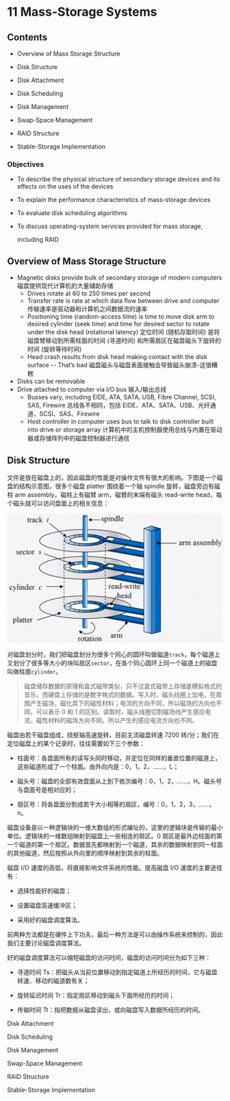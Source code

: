 # 11 Mass-Storage Systems

## Contents

- Overview of Mass Storage Structure

- Disk Structure

- Disk Attachment

- Disk Scheduling

- Disk Management

- Swap-Space Management

- RAID Structure

- Stable-Storage Implementation

### Objectives

- To describe the physical structure of secondary storage devices and its effects on the uses of the devices
- To explain the performance characteristics of mass-storage devices
- To evaluate disk scheduling algorithms
- To discuss operating-system services provided for mass storage,

  including RAID

## Overview of Mass Storage Structure

- Magnetic disks provide bulk of secondary storage of modern computers
  磁盘提供现代计算机的大量辅助存储
  - Drives rotate at 60 to 250 times per second
  - Transfer rate is rate at which data flow between drive and computer
    传输速率是驱动器和计算机之间数据流的速率
  - Positioning time (random-access time) is time to move disk arm to desired cylinder (seek time) and time for desired sector to rotate under the disk head (rotational latency)
    定位时间 (随机存取时间) 是将磁盘臂移动到所需柱面的时间 (寻道时间) 和所需扇区在磁盘磁头下旋转的时间 (旋转等待时间)
  - Head crash results from disk head making contact with the disk surface -- That’s bad
    磁盘磁头与磁盘表面接触会导致磁头崩溃-这很糟糕
- Disks can be removable
- Drive attached to computer via I/O bus 输入/输出总线
  - Busses vary, including EIDE, ATA, SATA, USB, Fibre Channel, SCSI, SAS, Firewire
    总线各不相同，包括 EIDE、ATA、SATA、USB、光纤通道、SCSI、SAS、Firewire
  - Host controller in computer uses bus to talk to disk controller built into drive or storage array
    计算机中的主机控制器使用总线与内置在驱动器或存储阵列中的磁盘控制器进行通信

## Disk Structure

文件是放在磁盘上的，因此磁盘的性能是对操作文件有很大的影响。下图是一个磁盘的结构示意图，很多个磁盘 platter 围绕着一个轴 spindle 旋转，磁盘旁边有磁柱 arm assembly，磁柱上有磁臂 arm，磁臂的末端有磁头 read-write head，每个磁头就可以访问盘面上的相关信息：

![](image/image_hnLaW0xi_P.png)

对磁盘划分时，我们把磁盘划分为很多个同心的圆环叫做磁道`track`，每个磁道上又划分了很多等大小的块叫扇区`sector`，在各个同心圆环上同一个磁道上的磁盘叫做柱面`cylinder`。

> 磁盘储存数据的原理和盒式磁带类似，只不过盒式磁带上存储是模拟格式的音乐，而硬盘上存储的是数字格式的数据。写入时，磁头线圈上加电，在周围产生磁场，磁化其下的磁性材料；电流的方向不同，所以磁场的方向也不同，可以表示 0 和 1 的区别。读取时，磁头线圈切割磁场线产生感应电流，磁性材料的磁场方向不同，所以产生的感应电流方向也不同。

磁盘由若干磁盘组成，绕枢轴高速旋转，目前主流磁盘转速 7200 转/分；我们在定位磁盘上的某个记录时，往往需要如下三个参数：

- 柱面号：各盘面所有的读写头同时移动，并定位在同样的垂直位置的磁道上，这些磁道形成了一个柱面。由外向内是：0，1，2，……，L；

- 磁头号：磁盘的全部有效盘面从上到下依次编号：0，1，2，……，H。磁头号与盘面号是相对应的；

- 扇区号：将各盘面分割成若干大小相等的扇区，编号：0，1，2，3，……，n。

磁盘设备是以一种逻辑块的一维大数组的形式编址的，这里的逻辑块是传输的最小单位。逻辑块的一维数组映射到磁盘上一些相连的扇区。0 扇区是最外边柱面的第一个磁道的第一个扇区。数据首先都映射到一个磁道，其余的数据映射到同一柱面的其他磁道，然后按照从外向里的顺序映射到其余的柱面。

磁盘 I/O 速度的高低，将直接影响文件系统的性能。提高磁盘 I/O 速度的主要途径有：

- 选择性能好的磁盘；

- 设置磁盘高速缓冲区；

- 采用好的磁盘调度算法。

前两种方法都是在硬件上下功夫，最后一种方法是可以由操作系统来控制的，因此我们主要讨论磁盘调度算法。

好的磁盘调度算法可以缩短磁盘的访问时间，磁盘的访问时间分为如下三种：

- 寻道时间 Ts：把磁头从当前位置移动到指定磁道上所经历的时间，它与磁盘转速、移动的磁道数有关；

- 旋转延迟时间 Tr：指定扇区移动到磁头下面所经历的时间；

- 传输时间 Tt：指把数据从磁盘读出，或向磁盘写入数据所经历的时间。

Disk Attachment

Disk Scheduling

Disk Management

Swap-Space Management

RAID Structure

Stable-Storage Implementation
